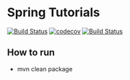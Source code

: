 # Spring Tutorials 
[![Build Status](https://travis-ci.org/ssouris/spring-tutorials.svg)](https://travis-ci.org/ssouris/spring-tutorials)
[![codecov](https://codecov.io/gh/ssouris/spring-tutorials/branch/master/graph/badge.svg)](https://codecov.io/gh/ssouris/spring-tutorials)
[![Build Status](https://img.shields.io/badge/yetanotherdevblog.com-spring--tutorials-red.svg)](http://yetanotherdevblog.com)

How to run
----------
- mvn clean package
